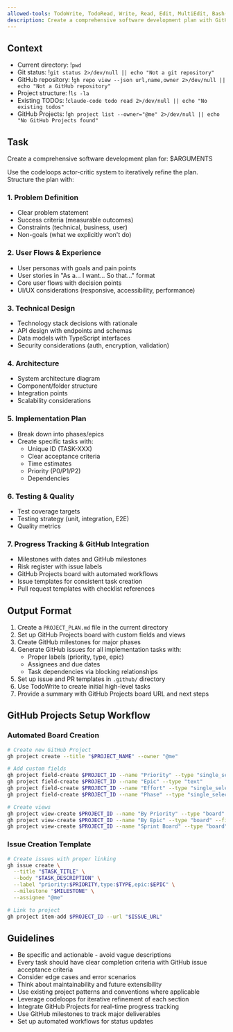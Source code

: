 ```yaml
---
allowed-tools: TodoWrite, TodoRead, Write, Read, Edit, MultiEdit, Bash(git *), Bash(gh *), mcp__codeloops__*
description: Create a comprehensive software development plan with GitHub Projects integration for end-to-end planning and implementation progress tracking
---
```


## Context

- Current directory: !`pwd`
- Git status: !`git status 2>/dev/null || echo "Not a git repository"`
- GitHub repository: !`gh repo view --json url,name,owner 2>/dev/null || echo "Not a GitHub repository"`
- Project structure: !`ls -la`
- Existing TODOs: !`claude-code todo read 2>/dev/null || echo "No existing todos"`
- GitHub Projects: !`gh project list --owner="@me" 2>/dev/null || echo "No GitHub Projects found"`

## Task

Create a comprehensive software development plan for: $ARGUMENTS

Use the codeloops actor-critic system to iteratively refine the plan. Structure the plan with:

### 1. Problem Definition
- Clear problem statement
- Success criteria (measurable outcomes)
- Constraints (technical, business, user)
- Non-goals (what we explicitly won't do)

### 2. User Flows & Experience
- User personas with goals and pain points
- User stories in "As a... I want... So that..." format
- Core user flows with decision points
- UI/UX considerations (responsive, accessibility, performance)

### 3. Technical Design
- Technology stack decisions with rationale
- API design with endpoints and schemas
- Data models with TypeScript interfaces
- Security considerations (auth, encryption, validation)

### 4. Architecture
- System architecture diagram
- Component/folder structure
- Integration points
- Scalability considerations

### 5. Implementation Plan
- Break down into phases/epics
- Create specific tasks with:
  - Unique ID (TASK-XXX)
  - Clear acceptance criteria
  - Time estimates
  - Priority (P0/P1/P2)
  - Dependencies

### 6. Testing & Quality
- Test coverage targets
- Testing strategy (unit, integration, E2E)
- Quality metrics

### 7. Progress Tracking & GitHub Integration
- Milestones with dates and GitHub milestones
- Risk register with issue labels
- GitHub Projects board with automated workflows
- Issue templates for consistent task creation
- Pull request templates with checklist references

## Output Format

1. Create a `PROJECT_PLAN.md` file in the current directory
2. Set up GitHub Projects board with custom fields and views
3. Create GitHub milestones for major phases
4. Generate GitHub issues for all implementation tasks with:
   - Proper labels (priority, type, epic)
   - Assignees and due dates
   - Task dependencies via blocking relationships
5. Set up issue and PR templates in `.github/` directory
6. Use TodoWrite to create initial high-level tasks
7. Provide a summary with GitHub Projects board URL and next steps

## GitHub Projects Setup Workflow

### Automated Board Creation
```bash
# Create new GitHub Project
gh project create --title "$PROJECT_NAME" --owner "@me"

# Add custom fields
gh project field-create $PROJECT_ID --name "Priority" --type "single_select" --options "P0,P1,P2,P3"
gh project field-create $PROJECT_ID --name "Epic" --type "text"
gh project field-create $PROJECT_ID --name "Effort" --type "single_select" --options "XS,S,M,L,XL"
gh project field-create $PROJECT_ID --name "Phase" --type "single_select" --options "Planning,Design,Implementation,Testing,Review"

# Create views
gh project view-create $PROJECT_ID --name "By Priority" --type "board" --field "Priority"
gh project view-create $PROJECT_ID --name "By Epic" --type "board" --field "Epic"
gh project view-create $PROJECT_ID --name "Sprint Board" --type "board" --field "Status"
```

### Issue Creation Template
```bash
# Create issues with proper linking
gh issue create \
  --title "$TASK_TITLE" \
  --body "$TASK_DESCRIPTION" \
  --label "priority:$PRIORITY,type:$TYPE,epic:$EPIC" \
  --milestone "$MILESTONE" \
  --assignee "@me"

# Link to project
gh project item-add $PROJECT_ID --url "$ISSUE_URL"
```

## Guidelines

- Be specific and actionable - avoid vague descriptions
- Every task should have clear completion criteria with GitHub issue acceptance criteria
- Consider edge cases and error scenarios
- Think about maintainability and future extensibility
- Use existing project patterns and conventions where applicable
- Leverage codeloops for iterative refinement of each section
- Integrate GitHub Projects for real-time progress tracking
- Use GitHub milestones to track major deliverables
- Set up automated workflows for status updates